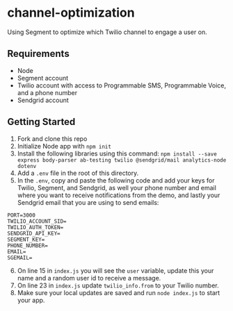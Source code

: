 # channel-optimization
Using Segment to optimize which Twilio channel to engage a user on.

## Requirements
- Node
- Segment account
- Twilio account with access to Programmable SMS, Programmable Voice, and a phone number
- Sendgrid account

## Getting Started
1. Fork and clone this repo
2. Initialize Node app with `npm init`
3. Install the following libraries using this command: `npm install --save express body-parser ab-testing twilio @sendgrid/mail analytics-node dotenv`
4. Add a `.env` file in the root of this directory.
5. In the `.env`, copy and paste the following code and add your keys for Twilio, Segment, and Sendgrid, as well your phone number and email where you want to receive notifications from the demo, and lastly your Sendgrid email that you are using to send emails:
```
PORT=3000
TWILIO_ACCOUNT_SID=
TWILIO_AUTH_TOKEN=
SENDGRID_API_KEY=
SEGMENT_KEY=
PHONE_NUMBER=
EMAIL=
SGEMAIL=
```

6. On line 15 in `index.js` you will see the `user` variable, update this your name and a random user id to receive a message.
7. On line 23 in `index.js` update `twilio_info.from` to your Twilio number.
10. Make sure your local updates are saved and run `node index.js` to start your app.
